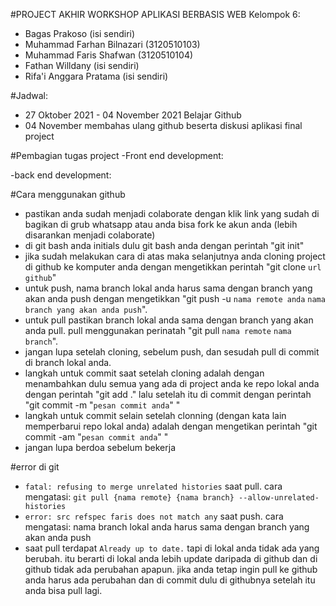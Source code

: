 #PROJECT AKHIR WORKSHOP APLIKASI BERBASIS WEB
Kelompok 6:
- Bagas Prakoso (isi sendiri)
- Muhammad Farhan Bilnazari (3120510103)
- Muhammad Faris Shafwan (3120510104)
- Fathan Willdany (isi sendiri)
- Rifa'i Anggara Pratama (isi sendiri)

#Jadwal:
- 27 Oktober 2021 - 04 November 2021 Belajar Github
- 04 November membahas ulang github beserta diskusi aplikasi final project


#Pembagian tugas project
-Front end development:

-back end development:


#Cara menggunakan github
- pastikan anda sudah menjadi colaborate dengan klik link yang sudah di bagikan di grub whatsapp atau anda bisa fork ke akun anda (lebih disarankan menjadi colaborate)
- di git bash anda initials dulu git bash anda dengan perintah "git init"
- jika sudah melakukan cara di atas maka selanjutnya anda cloning project di github ke komputer anda dengan mengetikkan perintah "git clone `url github`"
- untuk push, nama branch lokal anda harus sama dengan branch yang akan anda push dengan mengetikkan "git push -u `nama remote anda` `nama branch yang akan anda push`".
- untuk pull pastikan branch lokal anda sama dengan branch yang akan anda pull. pull menggunakan perinatah "git pull `nama remote` `nama branch`".
- jangan lupa setelah cloning, sebelum push, dan sesudah pull di commit di branch lokal anda.
- langkah untuk commit saat setelah cloning adalah dengan menambahkan dulu semua yang ada di project anda ke repo lokal anda dengan perintah "git add ." lalu setelah itu di commit dengan perintah "git commit -m "`pesan commit anda`" " 
- langkah untuk commit selain setelah clonning (dengan kata lain memperbarui repo lokal anda) adalah dengan mengetikan perintah "git commit -am "`pesan commit anda`" "
- jangan lupa berdoa sebelum bekerja


#error di git
- `fatal: refusing to merge unrelated histories` saat pull. cara mengatasi: `git pull {nama remote} {nama branch} --allow-unrelated-histories`
- `error: src refspec faris does not match any` saat push. cara mengatasi: nama branch lokal anda harus sama dengan branch yang akan anda push
- saat pull terdapat `Already up to date.` tapi di lokal anda tidak ada yang berubah. itu berarti di lokal anda lebih update daripada di github dan di github tidak ada perubahan apapun. jika anda tetap ingin pull ke github anda harus ada perubahan dan di commit dulu di githubnya setelah itu anda bisa pull lagi.
